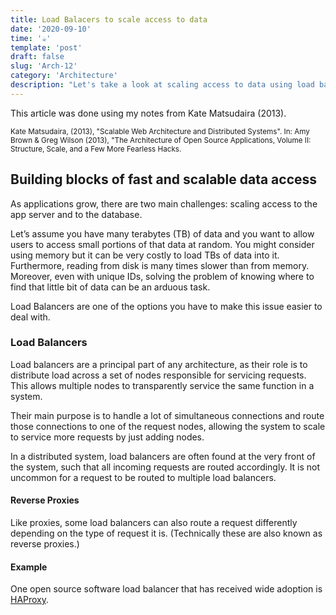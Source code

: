 ```yaml
---
title: Load Balacers to scale access to data
date: '2020-09-10'
time: '☕️'
template: 'post'
draft: false
slug: 'Arch-12'
category: 'Architecture'
description: "Let's take a look at scaling access to data using load balancers with Kate Matsudaira"
---
```


This article was done using my notes from Kate Matsudaira (2013).

<sub>Kate Matsudaira, (2013), "Scalable Web Architecture and Distributed Systems". In: Amy Brown & Greg Wilson (2013), "The Architecture of Open Source Applications, Volume II: Structure, Scale, and a Few More Fearless Hacks.</sub>

## Building blocks of fast and scalable data access

As applications grow, there are two main challenges: scaling access to the app server and to the database.

Let’s assume you have many terabytes (TB) of data and you want to allow users to access small portions of that data at random. You might consider using memory but it can be very costly to load TBs of data into it. Furthermore, reading from disk is many times slower than from memory. Moreover, even with unique IDs, solving the problem of knowing where to find that little bit of data can be an arduous task.

Load Balancers are one of the options you have to make this issue easier to deal with.

### Load Balancers

Load balancers are a principal part of any architecture, as their role is to distribute load across a set of nodes responsible for servicing requests. This allows multiple nodes to transparently service the same function in a system.

Their main purpose is to handle a lot of simultaneous connections and
route those connections to one of the request nodes, allowing the system to scale to service more requests by just adding nodes.

In a distributed system, load balancers are often found at the very front of the system, such that all incoming requests are routed accordingly. It is not uncommon for a request to be routed to multiple load balancers.

#### Reverse Proxies

Like proxies, some load balancers can also route a request differently depending on the type of request it is. (Technically these are also known as reverse proxies.)

#### Example

One open source software load balancer that has received wide adoption is [HAProxy](http://www.haproxy.org/).